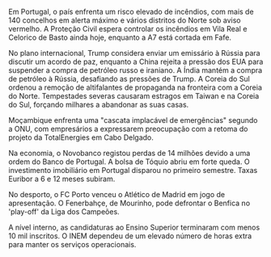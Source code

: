 Em Portugal, o país enfrenta um risco elevado de incêndios, com mais de 140 concelhos em alerta máximo e vários distritos do Norte sob aviso vermelho. A Proteção Civil espera controlar os incêndios em Vila Real e Celorico de Basto ainda hoje, enquanto a A7 está cortada em Fafe.

No plano internacional, Trump considera enviar um emissário à Rússia para discutir um acordo de paz, enquanto a China rejeita a pressão dos EUA para suspender a compra de petróleo russo e iraniano. A Índia mantém a compra de petróleo à Rússia, desafiando as pressões de Trump. A Coreia do Sul ordenou a remoção de altifalantes de propaganda na fronteira com a Coreia do Norte. Tempestades severas causaram estragos em Taiwan e na Coreia do Sul, forçando milhares a abandonar as suas casas.

Moçambique enfrenta uma "cascata implacável de emergências" segundo a ONU, com empresários a expressarem preocupação com a retoma do projeto da TotalEnergies em Cabo Delgado.

Na economia, o Novobanco registou perdas de 14 milhões devido a uma ordem do Banco de Portugal. A bolsa de Tóquio abriu em forte queda. O investimento imobiliário em Portugal disparou no primeiro semestre. Taxas Euribor a 6 e 12 meses subiram.

No desporto, o FC Porto venceu o Atlético de Madrid em jogo de apresentação. O Fenerbahçe, de Mourinho, pode defrontar o Benfica no 'play-off' da Liga dos Campeões.

A nível interno, as candidaturas ao Ensino Superior terminaram com menos 10 mil inscritos. O INEM dependeu de um elevado número de horas extra para manter os serviços operacionais.

